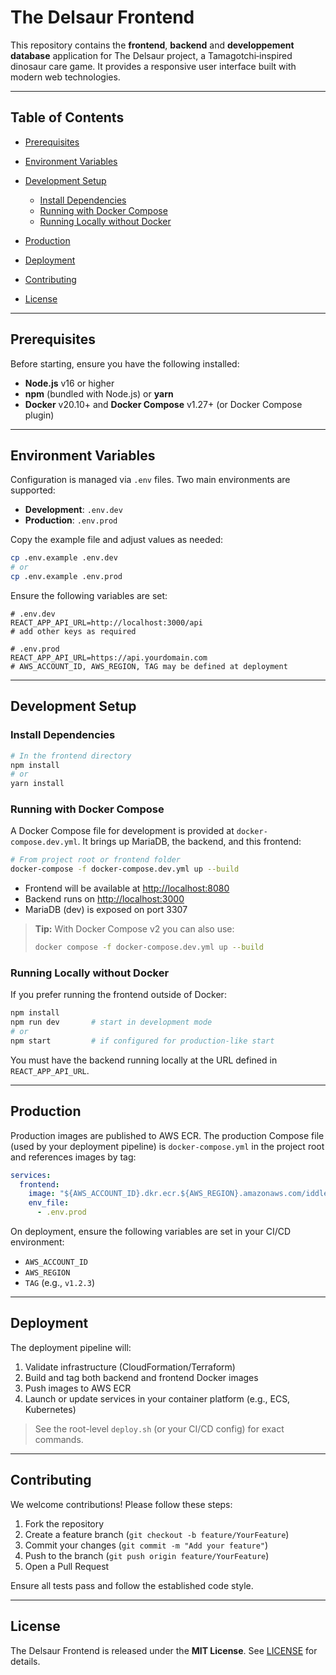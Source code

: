 # The Delsaur Frontend

This repository contains the **frontend**, **backend** and **developpement database** application for The Delsaur project, a Tamagotchi‑inspired dinosaur care game. It provides a responsive user interface built with modern web technologies.

---

## Table of Contents

* [Prerequisites](#prerequisites)
* [Environment Variables](#environment-variables)
* [Development Setup](#development-setup)

  * [Install Dependencies](#install-dependencies)
  * [Running with Docker Compose](#running-with-docker-compose)
  * [Running Locally without Docker](#running-locally-without-docker)
* [Production](#production)
* [Deployment](#deployment)
* [Contributing](#contributing)
* [License](#license)

---

## Prerequisites

Before starting, ensure you have the following installed:

* **Node.js** v16 or higher
* **npm** (bundled with Node.js) or **yarn**
* **Docker** v20.10+ and **Docker Compose** v1.27+ (or Docker Compose plugin)

---

## Environment Variables

Configuration is managed via `.env` files. Two main environments are supported:

* **Development**: `.env.dev`
* **Production**: `.env.prod`

Copy the example file and adjust values as needed:

```bash
cp .env.example .env.dev
# or
cp .env.example .env.prod
```

Ensure the following variables are set:

```dotenv
# .env.dev
REACT_APP_API_URL=http://localhost:3000/api
# add other keys as required
```

```dotenv
# .env.prod
REACT_APP_API_URL=https://api.yourdomain.com
# AWS_ACCOUNT_ID, AWS_REGION, TAG may be defined at deployment
```

---

## Development Setup

### Install Dependencies

```bash
# In the frontend directory
npm install
# or
yarn install
```

### Running with Docker Compose

A Docker Compose file for development is provided at `docker-compose.dev.yml`. It brings up MariaDB, the backend, and this frontend:

```bash
# From project root or frontend folder
docker-compose -f docker-compose.dev.yml up --build
```

* Frontend will be available at [http://localhost:8080](http://localhost:8080)
* Backend runs on [http://localhost:3000](http://localhost:3000)
* MariaDB (dev) is exposed on port 3307

> **Tip:** With Docker Compose v2 you can also use:
>
> ```bash
> docker compose -f docker-compose.dev.yml up --build
> ```

### Running Locally without Docker

If you prefer running the frontend outside of Docker:

```bash
npm install
npm run dev       # start in development mode
# or
npm start         # if configured for production-like start
```

You must have the backend running locally at the URL defined in `REACT_APP_API_URL`.

---

## Production

Production images are published to AWS ECR. The production Compose file (used by your deployment pipeline) is `docker-compose.yml` in the project root and references images by tag:

```yaml
services:
  frontend:
    image: "${AWS_ACCOUNT_ID}.dkr.ecr.${AWS_REGION}.amazonaws.com/iddlesaur-frontend:${TAG}"
    env_file:
      - .env.prod
```

On deployment, ensure the following variables are set in your CI/CD environment:

* `AWS_ACCOUNT_ID`
* `AWS_REGION`
* `TAG` (e.g., `v1.2.3`)

---

## Deployment

The deployment pipeline will:

1. Validate infrastructure (CloudFormation/Terraform)
2. Build and tag both backend and frontend Docker images
3. Push images to AWS ECR
4. Launch or update services in your container platform (e.g., ECS, Kubernetes)

> See the root-level `deploy.sh` (or your CI/CD config) for exact commands.

---

## Contributing

We welcome contributions! Please follow these steps:

1. Fork the repository
2. Create a feature branch (`git checkout -b feature/YourFeature`)
3. Commit your changes (`git commit -m "Add your feature"`)
4. Push to the branch (`git push origin feature/YourFeature`)
5. Open a Pull Request

Ensure all tests pass and follow the established code style.

---

## License

The Delsaur Frontend is released under the **MIT License**. See [LICENSE](../LICENSE) for details.
